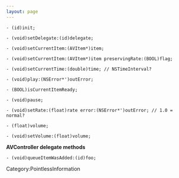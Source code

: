 ```yaml
---
layout: page
---
```


    - (id)init;

    - (void)setDelegate:(id)delegate;

    - (void)setCurrentItem:(AVItem*)item;

    - (void)setCurrentItem:(AVItem*)item preservingRate:(BOOL)flag;

    - (void)setCurrentTime:(double)time; // NSTimeInterval?

    - (void)play:(NSError*')outError;

    - (BOOL)isCurrentItemReady;

    - (void)pause;

    - (void)setRate:(float)rate error:(NSError*')outError; // 1.0 = normal?

    - (float)volume;

    - (void)setVolume:(float)volume;

**AVController delegate methods**

    - (void)queueItemWasAdded:(id)foo;


Category:PointlessInformation
